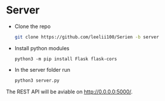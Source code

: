 # Server

* Clone the repo
   ```sh
   git clone https://github.com/leelii100/Serien -b server
   ```
* Install python modules
   ```Batchfile
   python3 -m pip install Flask flask-cors
   ```
* In the server folder run
   ``` sh
   python3 server.py
   ```
   
The REST API will be aviable on http://0.0.0.0:5000/.